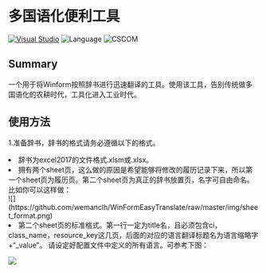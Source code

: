 # 多国语化便利工具
[![Visual Studio](https://img.shields.io/badge/Visual%20Studio-2015-red.svg)](https://www.visualstudio.com/zh-hans/) ![Language](https://img.shields.io/badge/Language-C%23%20-orange.svg) ![CSCOM](https://img.shields.io/badge/CSCOM(APS)-3.0.0.0-orange.svg)
## Summary
一个用于将Winform按照辞书进行迅速翻译的工具。使用该工具，告别传统做多国语化的农耕时代，工具化进入工业时代。

## 使用方法
1.准备辞书，辞书的格式请务必遵循以下的格式。
<li>辞书为excel2017的文件格式.xlsm或.xlsx。</li>
<li>拥有两个sheet页，这么做的原因是希望能够将修改的履历记录下来，所以第一个sheet页为履历页。第二个sheet页为真正的辞书放置页，名字可自由命名。比如你可以这样做：</li>
![](https://github.com/wemanclh/WinFormEasyTranslate/raw/master/img/sheet_format.png)
<li>第二个sheet页的标准格式。第一行一定为title名，且必须包含ci，class_name，resource_key这几页，后面的对应的语言翻译标题名为语言缩略字+“_value”。 请设定好配置文件中定义的所有语言。可参考下图：</li>

![](https://github.com/wemanclh/WinFormEasyTranslate/raw/master/img/dictionary_title_format.png)
